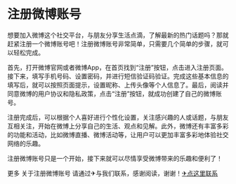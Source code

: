 # 注册微博账号

想要加入微博这个社交平台，与朋友分享生活点滴，了解最新的热门话题吗？那就赶紧注册一个微博账号吧！注册微博账号非常简单，只需要几个简单的步骤，就可以轻松完成。

首先，打开微博官网或者微博App，在首页找到“注册”按钮，点击进入注册页面。接下来，填写手机号码、设置密码，并进行短信验证码验证。完成这些基本信息的填写后，就可以按照页面提示，设置昵称、上传头像等个人信息了。最后，阅读并同意微博的用户协议和隐私政策，点击“注册”按钮，就成功创建了自己的微博账号。

注册完成后，可以根据个人喜好进行个性化设置，关注感兴趣的人或话题，与朋友互相关注，开始在微博上分享自己的生活、观点和见解。此外，微博还有丰富多彩的功能和活动，比如微博直播、微博活动等，让用户可以更加丰富多彩地体验社交网络的乐趣。

注册微博账号只是一个开始，接下来就可以尽情享受微博带来的乐趣和便利了！

更多 关于注册微博账号 请通过✈与我们联系，感谢阅读，谢谢！[✈点这里联系](https://gg.k02.cc)